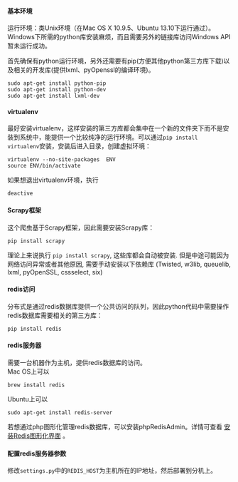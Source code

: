 #### 基本环境
运行环境：类Unix环境（在Mac OS X 10.9.5、Ubuntu 13.10下运行通过）。Windows下所需的python库安装麻烦，而且需要另外的链接库访问Windows API暂未运行成功。  

首先确保有python运行环境，另外还需要有pip(方便其他python第三方库下载)以及相关的开发库(提供lxml、pyOpenssl的编译环境)。  

    sudo apt-get install python-pip  
    sudo apt-get install python-dev  
    sudo apt-get install lxml-dev

#### virtualenv
最好安装virtualenv，这样安装的第三方库都会集中在一个新的文件夹下而不是安装到系统中，能提供一个比较纯净的运行环境。可以通过`pip install virtualenv`安装，安装后进入目录，创建虚拟环境：

    virtualenv --no-site-packages  ENV  
    source ENV/bin/activate  
    
如果想退出virtualenv环境，执行
    
    deactive
    
#### Scrapy框架
这个爬虫基于Scrapy框架，因此需要安装Scrapy库：

    pip install scrapy  
    
理论上来说执行 `pip install scrapy`, 这些库都会自动被安装. 但是中途可能因为网络访问异常或者其他原因, 需要手动安装以下依赖库 (Twisted, w3lib, queuelib, lxml, pyOpenSSL, cssselect, six)

#### redis访问
分布式是通过redis数据库提供一个公共访问的队列，因此python代码中需要操作redis数据库需要相关的第三方库：

    pip install redis

#### redis服务器
需要一台机器作为主机，提供redis数据库的访问。  
Mac OS上可以
    
    brew install redis

Ubuntu上可以

    sudo apt-get install redis-server

若想通过php图形化管理redis数据库，可以安装phpRedisAdmin。详情可查看 [安装Redis图形化界面](http://jaysonhwang.sinaapp.com/blog/35) 。

#### 配置redis服务器参数
修改`settings.py`中的`REDIS_HOST`为主机所在的IP地址，然后部署到分机上。
